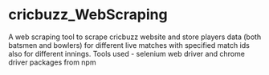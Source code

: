 # cricbuzz_WebScraping

A web scraping tool to scrape cricbuzz website and store players data (both batsmen and bowlers) for different live matches with specified match ids also for different innings.
Tools used - selenium web driver and chrome driver packages from npm
